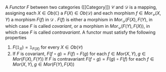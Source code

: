 A *Functor* $F$ between two categories ([[Category]]) $\mathcal{C}$ and $\mathcal{D}$ is a mapping, assigning each $X\in Ob(\mathbb{C})$ a $F(X)\in Ob(\mathcal{D})$ and each morphism $f\in Mor_{\mathcal{C}}(X,Y)$ a morphism $F(f)$ in $\mathcal{D}$ .
$F(f)$ is either a morphism in $Mor_{\mathcal{D}}(F(X),F(Y)$, in which case $F$ is called *covariant*, or a morphism in $Mor_{\mathcal{D}}(F(Y),F(X))$, in which case $F$ is called *contravariant*.
A functor must satisfy the following properties

1. $F(\mathbb{1}_{X}) = \mathbb{1}_{F(X)}$ for every $X\in Ob(\mathcal{C})$
2. If $F$ is covariant, $F(f\circ g) = F(f)\circ F(g)$ for each $f\in Mor(X,Y),g\in Mor(F(X),F(Y))$ 
    If $F$ is contravariant $F(f\circ g) = F(g)\circ F(f)$ for each $f\in Mor(X,Y), g\in Mor(F(Y),F(X))$
